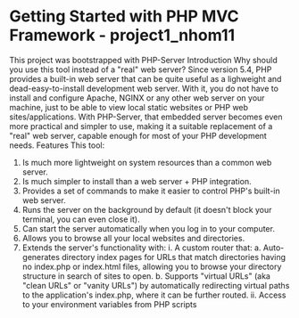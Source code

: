 # Getting Started with PHP MVC Framework - project1_nhom11
This project was bootstrapped with PHP-Server
Introduction
Why should you use this tool instead of a "real" web server?
Since version 5.4, PHP provides a built-in web server that can be quite useful as a lighweight and dead-easy-to-install development web server. With it, you do not have to install and configure Apache, NGINX or any other web server on your machine, just to be able to view local static websites or PHP web sites/applications.
With PHP-Server, that embedded server becomes even more practical and simpler to use, making it a suitable replacement of a "real" web server, capable enough for most of your PHP development needs.
Features
This tool:
1.	Is much more lightweight on system resources than a common web server.
2.	Is much simpler to install than a web server + PHP integration.
3.	Provides a set of commands to make it easier to control PHP's built-in web server.
4.	Runs the server on the background by default (it doesn't block your terminal, you can even close it).
5.	Can start the server automatically when you log in to your computer.
6.	Allows you to browse all your local websites and directories.
7.	Extends the server's functionality with:
i.	A custom router that:
a.	Auto-generates directory index pages for URLs that match directories having no index.php or index.html files, allowing you to browse your directory structure in search of sites to open.
b.	Supports "virtual URLs" (aka "clean URLs" or "vanity URLs") by automatically redirecting virtual paths to the application's index.php, where it can be further routed.
ii.	Access to your environment variables from PHP scripts

